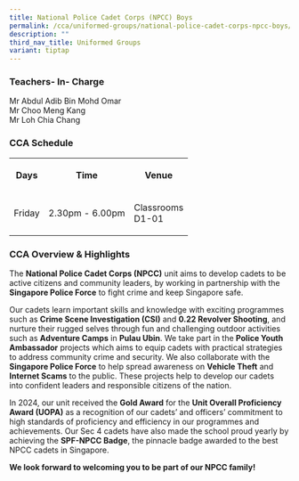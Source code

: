```yaml
---
title: National Police Cadet Corps (NPCC) Boys
permalink: /cca/uniformed-groups/national-police-cadet-corps-npcc-boys/
description: ""
third_nav_title: Uniformed Groups
variant: tiptap
---
```

<h3>Teachers- In- Charge</h3>
<p>Mr&nbsp;Abdul Adib Bin Mohd Omar
<br>Mr Choo Meng Kang
<br>Mr Loh Chia Chang</p>
<h3>CCA Schedule</h3>
<table style="minWidth: 75px">
<colgroup>
<col>
<col>
<col>
</colgroup>
<tbody>
<tr>
<th rowspan="1" colspan="1">
<p>Days</p>
</th>
<th rowspan="1" colspan="1">
<p>Time</p>
</th>
<th rowspan="1" colspan="1">
<p>Venue</p>
</th>
</tr>
<tr>
<td rowspan="1" colspan="1">
<p>Friday</p>
</td>
<td rowspan="1" colspan="1">
<p>2.30pm - 6.00pm</p>
</td>
<td rowspan="1" colspan="1">
<p>Classrooms
<br>D1-01</p>
</td>
</tr>
</tbody>
</table>
<h3>CCA Overview &amp; Highlights</h3>
<p>The <strong>National Police Cadet Corps (NPCC)</strong> unit aims to develop
cadets to be active citizens and community leaders, by working in partnership
with the <strong>Singapore Police Force</strong> to fight crime and keep
Singapore safe.</p>
<p>Our cadets learn important skills and knowledge with exciting programmes
such as <strong>Crime Scene Investigation (CSI)</strong> and <strong>0.22 Revolver Shooting</strong>,
and nurture their rugged selves through fun and challenging outdoor activities
such as <strong>Adventure Camps</strong> in <strong>Pulau Ubin</strong>. We
take part in the <strong>Police Youth Ambassador</strong> projects which
aims to equip cadets with practical strategies to address community crime
and security. We also collaborate with the <strong>Singapore Police Force</strong> to
help spread awareness on <strong>Vehicle Theft</strong> and <strong>Internet Scams</strong> to
the public. These projects help to develop our cadets into confident leaders
and responsible citizens of the nation.</p>
<p>In 2024, our unit received the <strong>Gold Award</strong> for the <strong>Unit Overall Proficiency Award (UOPA)</strong> as
a recognition of our cadets’ and officers’ commitment to high standards
of proficiency and efficiency in our programmes and achievements. Our Sec
4 cadets have also made the school proud yearly by achieving the <strong>SPF-NPCC Badge</strong>,
the pinnacle badge awarded to the best NPCC cadets in Singapore.</p>
<p><strong>We look forward to welcoming you to be part of our NPCC family!</strong>
</p>